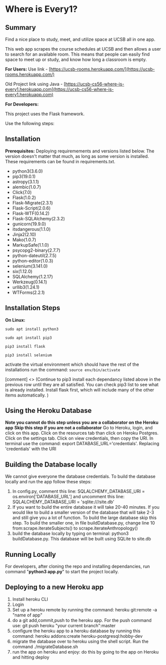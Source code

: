 # **Where is Every1?**

## Summary

Find a nice place to study, meet, and utilize space at UCSB all in one app.


This web app scrapes the course schedules at UCSB and then allows a user to search for an available room. This means that people can easily find space to meet up or study, and know how long a classroom is empty.

**For Users:**
Use link - [https://ucsb-rooms.herokuapp.com/](https://ucsb-rooms.herokuapp.com/)

Old Project link using Java - [https://ucsb-cs56-where-is-every1.herokuapp.com](https://ucsb-cs56-where-is-every1.herokuapp.com)

**For Developers:**

This project uses the Flask framework.

Use the following steps:

## Installation

**Prerequisites:**
Deploying requiremements and versions listed below. The version doesn't matter that much, as long as some version is installed. These requirements can be found in requirements.txt.

* python3(3.6.0)
* pip3(19.0.1)
* astropy(3.1.1)
* alembic(1.0.7)
* Click(7.0)
* Flask(1.0.2)
* Flask-Migrate(2.3.1)
* Flask-Script(2.0.6)
* Flask-WTF(0.14.2)
* Flask-SQLAlchemy(2.3.2)
* gunicorn(19.9.0)
* itsdangerous(1.1.0)
* Jinja2(2.10)
* Mako(1.0.7)
* MarkupSafe(1.1.0)
* psycopg2-binary(2.7.7)
* python-dateutil(2.7.5)
* python-editor(1.0.3)
* selenium(3.141.0)
* six(1.12.0)
* SQLAlchemy(1.2.17)
* Werkzeug(0.14.1)
* urllib3(1.24.1)
* WTForms(2.2.1)

## **Installation Steps**
**On Linux:**

`sudo apt install python3`

`sudo apt install pip3`

`pip3 install flask`

`pip3 install selenium`

activate the virtual environment which should have the rest of the installations run the command:
`source env/bin/activate`


[comment] <> (Continue to pip3 install each dependancy listed above in the previous row until they are all satisfied. You can check pip3 list to see what is already installed. Install flask first, which will include many of the other items automatically. )

## **Using the Heroku Database**
**Note you cannot do this step unless you are a collaborator on the Heroku app**
**Skip this step if you are not a collaborator**
Go to Heroku, login, and click on this app. Click on the resources tab than click on Heroku Postgres. Click on the settings tab.
Click on view credentials, then copy the URI.
In terminal use the command: export DATABASE_URL='credentials'. Replacing 'credentials' with the URI


## **Building the Database locally**
We cannot give everyone the database credentials. To build the database locally and run the app follow these steps:
1. In config.py, comment this line: SQLALCHEMY_DATABASE_URI = os.environ['DATABASE_URL'] 
  and uncomment this line: SQLALCHEMY_DATABASE_URI = 'sqlite:///site.db'
2. If you want to build the entire database it will take 20-40 minutes. 
If you would like to build a smaller version of the database that will take 2-3 and still give you a lot of function. 
To build the large database skip this step. To build the smaller one, in file buildDatabase.py, change line 10 from:scrape.iterateSubjects() to scrape.iterateAnthropology()
3. build the database locally by typing on terminal: python3 buildDatabase.py. 
  This database will be built using SQLite to site.db


## **Running Locally**

For developers, after cloning the repo and installing dependancies, run command "**python3 app.py**" to start the project locally.

## **Deploying to a new Heroku app**
1. Install heroku CLI
2. Login
3. Set up a heroku remote by running the command: heroku git:remote -a "name of app"
4. do a git add,commit,push to the heroku app. For the push command use: git push heroku "your current branch":master
5. configure the heroku app to a heroku database by running this command: heroku addons:create heroku-postgresql:hobby-dev
6. migrate the database over to heroku using the shell script. Run the command ./migrateDatabase.sh
7. run the app on heroku and enjoy: do this by going to the app on Heroku and hitting deploy
